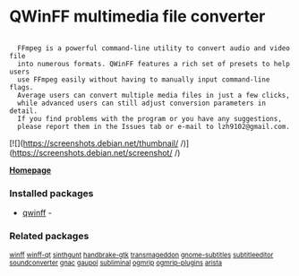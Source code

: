 # QWinFF multimedia file converter
```

  FFmpeg is a powerful command-line utility to convert audio and video file
  into numerous formats. QWinFF features a rich set of presets to help users
  use FFmpeg easily without having to manually input command-line flags.
  Average users can convert multiple media files in just a few clicks,
  while advanced users can still adjust conversion parameters in detail.
  If you find problems with the program or you have any suggestions,
  please report them in the Issues tab or e-mail to lzh9102@gmail.com.

```

[![](https://screenshots.debian.net/thumbnail/ /)](https://screenshots.debian.net/screenshot/ /)


 **[Homepage]()**

### Installed packages

* [qwinff](https://packages.debian.org/stretch/qwinff) - 

### Related packages

<sub> [winff](https://packages.debian.org/stretch/winff) [winff-qt](https://packages.debian.org/stretch/winff-qt) [sinthgunt](https://packages.debian.org/stretch/sinthgunt) [handbrake-gtk](https://packages.debian.org/stretch/handbrake-gtk) [transmageddon](https://packages.debian.org/stretch/transmageddon) [gnome-subtitles](https://packages.debian.org/stretch/gnome-subtitles) [subtitleeditor](https://packages.debian.org/stretch/subtitleeditor) [soundconverter](https://packages.debian.org/stretch/soundconverter) [gnac](https://packages.debian.org/stretch/gnac) [gaupol](https://packages.debian.org/stretch/gaupol) [subliminal](https://packages.debian.org/stretch/subliminal) [ogmrip](https://packages.debian.org/stretch/ogmrip) [ogmrip-plugins](https://packages.debian.org/stretch/ogmrip-plugins) [arista](https://packages.debian.org/stretch/arista)  </sub>
